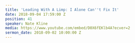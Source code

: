 ```yaml
---
title: 'Leading With A Limp: I Alone Can''t Fix It'
date: 2018-09-04 17:59:00 Z
position: 41
speaker: Nate Kline
media: https://www.youtube.com/embed/D0X6fEKlb4A?ecver=2
sermon_date: 2018-09-02 10:00:00 Z
---
```


